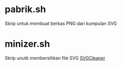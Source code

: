 pabrik.sh
==========================
Skrip untuk membuat berkas PNG dari kumpulan SVG

minizer.sh
==========================
Skrip unutk membersihkan file SVG [SVGCleaner](https://github.com/RazrFalcon/SVGCleaner)
